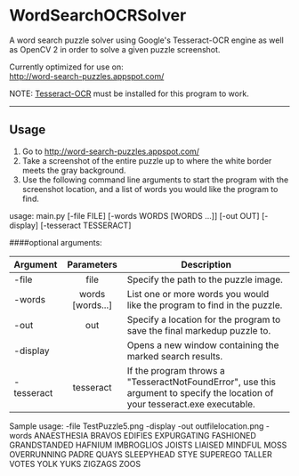 # WordSearchOCRSolver
A word search puzzle solver using Google's Tesseract-OCR engine as well as OpenCV 2 in order to solve a given puzzle screenshot.

Currently optimized for use on: \
http://word-search-puzzles.appspot.com/

NOTE: [Tesseract-OCR](https://github.com/tesseract-ocr/tesseract) must be installed for this program to work.

---
Usage
---
1. Go to http://word-search-puzzles.appspot.com/
2. Take a screenshot of the entire puzzle up to where the white border meets the gray background.
3. Use the following command line arguments to start the program with the screenshot location, and a list of words you would like the program to find.

usage: main.py [-file FILE] [-words WORDS [WORDS ...]] [-out OUT]
               [-display] [-tesseract TESSERACT]

####optional arguments:

| Argument   | Parameters       | Description
-------------|:----------------:|------------
| -file      | file             | Specify the path to the puzzle image.
| -words     | words [words...] | List one or more words you would like the program to find in the puzzle.
| -out       | out              | Specify a location for the program to save the final markedup puzzle to.
| -display   |                  | Opens a new window containing the marked search results.
| -tesseract | tesseract        | If the program throws a "TesseractNotFoundError", use this argument to specify the location of your tesseract.exe executable.

Sample usage:
-file TestPuzzle5.png -display -out outfilelocation.png -words ANAESTHESIA BRAVOS EDIFIES EXPURGATING FASHIONED GRANDSTANDED HAFNIUM IMBROGLIOS JOISTS LIAISED MINDFUL MOSS OVERRUNNING PADRE QUAYS SLEEPYHEAD STYE SUPEREGO TALLER VOTES YOLK YUKS ZIGZAGS ZOOS
